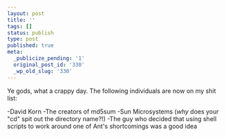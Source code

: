```yaml
---
layout: post
title: ''
tags: []
status: publish
type: post
published: true
meta:
  _publicize_pending: '1'
  original_post_id: '330'
  _wp_old_slug: '330'
---
```

Ye gods, what a crappy day.  The following individuals are now on my shit list:

-David Korn
-The creators of md5sum
-Sun Microsystems (*why* does your "cd" spit out the directory name?!)
-The guy who decided that using shell scripts to work around one of Ant's shortcomings was a good idea
